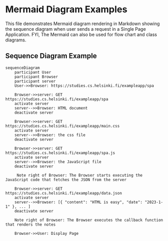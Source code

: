 # Mermaid Diagram Examples

This file demonstrates Mermaid diagram rendering in Markdown showing the sequence diagram when user sends a request in a Single Page Application. FYI, The Mermaid can also be used for flow chart and class diagrams.

## Sequence Diagram Example

```mermaid
sequenceDiagram
    participant User 
    participant Browser
    participant server 
    User->>Browser: https://studies.cs.helsinki.fi/exampleapp/spa
    
    Browser->>server: GET https://studies.cs.helsinki.fi/exampleapp/spa
    activate server
    server-->>Browser: HTML document
    deactivate server
    
    Browser->>server: GET https://studies.cs.helsinki.fi/exampleapp/main.css
    activate server
    server-->>Browser: the css file
    deactivate server
    
    Browser->>server: GET https://studies.cs.helsinki.fi/exampleapp/spa.js
    activate server
    server-->>Browser: the JavaScript file
    deactivate server

     Note right of Browser: The Browser starts executing the JavaScript code that fetches the JSON from the server
     
    Browser->>server: GET https://studies.cs.helsinki.fi/exampleapp/data.json
    activate server
    server-->>Browser: [{ "content": "HTML is easy", "date": "2023-1-1" }, ... ]
    deactivate server    

    Note right of Browser: The Browser executes the callback function that renders the notes 
    
    Browser->>User: Display Page
```


